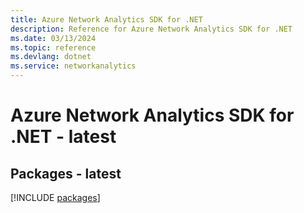```yaml
---
title: Azure Network Analytics SDK for .NET
description: Reference for Azure Network Analytics SDK for .NET
ms.date: 03/13/2024
ms.topic: reference
ms.devlang: dotnet
ms.service: networkanalytics
---
```

# Azure Network Analytics SDK for .NET - latest
## Packages - latest
[!INCLUDE [packages](network-analytics-index.md)]